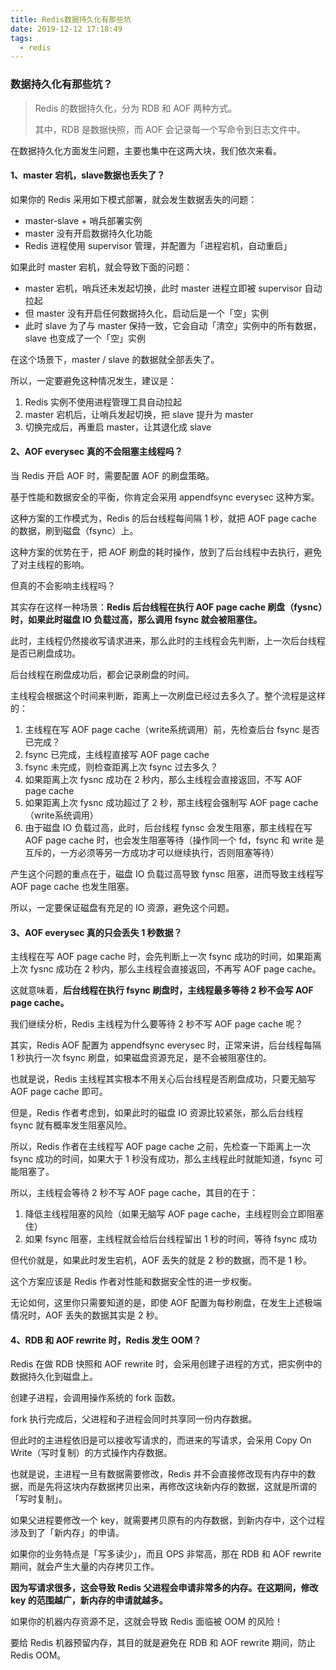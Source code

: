 ```yaml
---
title: Redis数据持久化有那些坑
date: 2019-12-12 17:18:49
tags: 
  - redis
---
```


### 数据持久化有那些坑？

> Redis 的数据持久化，分为 RDB 和 AOF 两种方式。
>
> 其中，RDB 是数据快照，而 AOF 会记录每一个写命令到日志文件中。

在数据持久化方面发生问题，主要也集中在这两大块，我们依次来看。

#### 1、master 宕机，slave数据也丢失了？

如果你的 Redis 采用如下模式部署，就会发生数据丢失的问题：

* master-slave + 哨兵部署实例
* master 没有开启数据持久化功能
* Redis 进程使用 supervisor 管理，并配置为「进程宕机，自动重启」

如果此时 master 宕机，就会导致下面的问题：

* master 宕机，哨兵还未发起切换，此时 master 进程立即被 supervisor 自动拉起
* 但 master 没有开启任何数据持久化，启动后是一个「空」实例
* 此时 slave 为了与 master 保持一致，它会自动「清空」实例中的所有数据，slave 也变成了一个「空」实例

在这个场景下，master / slave 的数据就全部丢失了。

所以，一定要避免这种情况发生，建议是：

1. Redis 实例不使用进程管理工具自动拉起
2. master 宕机后，让哨兵发起切换，把 slave 提升为 master
3. 切换完成后，再重启 master，让其退化成 slave

#### 2、AOF everysec 真的不会阻塞主线程吗？

当 Redis 开启 AOF 时，需要配置 AOF 的刷盘策略。

基于性能和数据安全的平衡，你肯定会采用 appendfsync everysec 这种方案。

这种方案的工作模式为，Redis 的后台线程每间隔 1 秒，就把 AOF page cache 的数据，刷到磁盘（fsync）上。

这种方案的优势在于，把 AOF 刷盘的耗时操作，放到了后台线程中去执行，避免了对主线程的影响。

但真的不会影响主线程吗？

其实存在这样一种场景：**Redis 后台线程在执行 AOF page cache 刷盘（fysnc）时，如果此时磁盘 IO 负载过高，那么调用 fsync 就会被阻塞住。**

此时，主线程仍然接收写请求进来，那么此时的主线程会先判断，上一次后台线程是否已刷盘成功。

后台线程在刷盘成功后，都会记录刷盘的时间。

主线程会根据这个时间来判断，距离上一次刷盘已经过去多久了。整个流程是这样的：

1. 主线程在写 AOF page cache（write系统调用）前，先检查后台 fsync 是否已完成？
2. fsync 已完成，主线程直接写 AOF page cache
3. fsync 未完成，则检查距离上次 fsync 过去多久？
4. 如果距离上次 fysnc 成功在 2 秒内，那么主线程会直接返回，不写 AOF page cache
5. 如果距离上次 fysnc 成功超过了 2 秒，那主线程会强制写 AOF page cache（write系统调用）
6. 由于磁盘 IO 负载过高，此时，后台线程 fynsc 会发生阻塞，那主线程在写 AOF page cache 时，也会发生阻塞等待（操作同一个 fd，fsync 和 write 是互斥的，一方必须等另一方成功才可以继续执行，否则阻塞等待）

产生这个问题的重点在于，磁盘 IO 负载过高导致 fynsc 阻塞，进而导致主线程写 AOF page cache 也发生阻塞。

所以，一定要保证磁盘有充足的 IO 资源，避免这个问题。

#### 3、AOF everysec 真的只会丢失 1 秒数据？

主线程在写 AOF page cache 时，会先判断上一次 fsync 成功的时间，如果距离上次 fysnc 成功在 2 秒内，那么主线程会直接返回，不再写 AOF page cache。

这就意味着，**后台线程在执行 fsync 刷盘时，主线程最多等待 2 秒不会写 AOF page cache。**

我们继续分析，Redis 主线程为什么要等待 2 秒不写 AOF page cache 呢？

其实，Redis AOF 配置为 appendfsync everysec 时，正常来讲，后台线程每隔 1 秒执行一次 fsync 刷盘，如果磁盘资源充足，是不会被阻塞住的。

也就是说，Redis 主线程其实根本不用关心后台线程是否刷盘成功，只要无脑写 AOF page cache 即可。

但是，Redis 作者考虑到，如果此时的磁盘 IO 资源比较紧张，那么后台线程 fsync 就有概率发生阻塞风险。

所以，Redis 作者在主线程写 AOF page cache 之前，先检查一下距离上一次 fsync 成功的时间，如果大于 1 秒没有成功，那么主线程此时就能知道，fsync 可能阻塞了。

所以，主线程会等待 2 秒不写 AOF page cache，其目的在于：

1. 降低主线程阻塞的风险（如果无脑写 AOF page cache，主线程则会立即阻塞住）
2. 如果 fsync 阻塞，主线程就会给后台线程留出 1 秒的时间，等待 fsync 成功

但代价就是，如果此时发生宕机，AOF 丢失的就是 2 秒的数据，而不是 1 秒。

这个方案应该是 Redis 作者对性能和数据安全性的进一步权衡。

无论如何，这里你只需要知道的是，即使 AOF 配置为每秒刷盘，在发生上述极端情况时，AOF 丢失的数据其实是 2 秒。

#### 4、RDB 和 AOF rewrite 时，Redis 发生 OOM？

Redis 在做 RDB 快照和 AOF rewrite 时，会采用创建子进程的方式，把实例中的数据持久化到磁盘上。

创建子进程，会调用操作系统的 fork 函数。

fork 执行完成后，父进程和子进程会同时共享同一份内存数据。

但此时的主进程依旧是可以接收写请求的，而进来的写请求，会采用 Copy On Write（写时复制）的方式操作内存数据。

也就是说，主进程一旦有数据需要修改，Redis 并不会直接修改现有内存中的数据，而是先将这块内存数据拷贝出来，再修改这块新内存的数据，这就是所谓的「写时复制」。

如果父进程要修改一个 key，就需要拷贝原有的内存数据，到新内存中，这个过程涉及到了「新内存」的申请。

如果你的业务特点是「写多读少」，而且 OPS 非常高，那在 RDB 和 AOF rewrite 期间，就会产生大量的内存拷贝工作。

**因为写请求很多，这会导致 Redis 父进程会申请非常多的内存。在这期间，修改 key 的范围越广，新内存的申请就越多。**

如果你的机器内存资源不足，这就会导致 Redis 面临被 OOM 的风险！

要给 Redis 机器预留内存，其目的就是避免在 RDB 和 AOF rewrite 期间，防止 Redis OOM。

